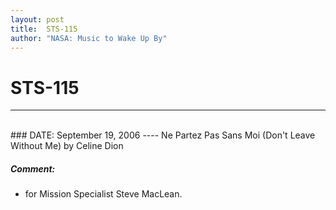 ```yaml
---
layout: post
title:  STS-115
author: "NASA: Music to Wake Up By"
---
```


# STS-115
----
<br/>
### DATE: September 19, 2006
----
Ne Partez Pas Sans Moi (Don't Leave Without Me) by Celine Dion

##### Comment:
* for Mission Specialist Steve MacLean.
